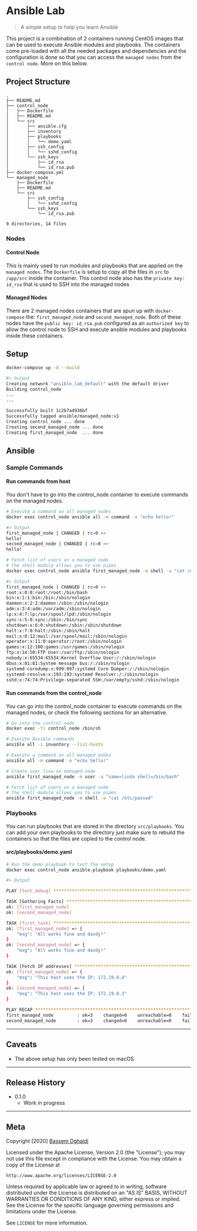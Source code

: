 # Ansible Lab
> A simple setup to help you learn Ansible

This project is a combination of 2 containers running CentOS images that can be used to execute Ansible modules and playbooks. The containers come pre-loaded with all the needed packages and dependencies and the configuration is done so that you can access the `managed nodes` from the `control node`. More on this below.

## Project Structure

```
.
├── README.md
├── control_node
│   ├── Dockerfile
│   ├── README.md
│   └── src
│       ├── ansible.cfg
│       ├── inventory
│       ├── playbooks
│       │   └── demo.yaml
│       ├── ssh_config
│       │   └── sshd_config
│       └── ssh_keys
│           ├── id_rsa
│           └── id_rsa.pub
├── docker-compose.yml
└── managed_node
    ├── Dockerfile
    ├── README.md
    └── src
        ├── ssh_config
        │   └── sshd_config
        └── ssh_keys
            └── id_rsa.pub

9 directories, 14 files
```

### Nodes

#### Control Node
This is mainly used to run modules and playbooks that are applied on the `managed nodes`. The `Dockerfile` is setup to copy all the files in `src` to `/app/src` inside the container. This control node also has the `private key: id_rsa` that is used to SSH into the managed nodes

#### Managed Nodes
There are 2 managed nodes containers that are spun up with `docker-compose` the: `first_managed_node` and `second_managed_node`. Both of these nodes have the `public key: id_rsa.pub` configured as an `authorized key` to allow the control node to SSH and execute ansible modules and playbooks inside these containers.

## Setup

```bash
docker-compose up -d --build

#> Output
Creating network "ansible_lab_default" with the default driver
Building control_node
...
...

Successfully built 1c2b7a4936bf
Successfully tagged ansible/managed_node:v1
Creating control_node ... done
Creating second_managed_node ... done
Creating first_managed_node  ... done
```

## Ansible

### Sample Commands

#### Run commands from host
You don't have to go into the control_node container to execute commands on the managed nodes.

```bash
# Execute a command on all managed nodes
docker exec control_node ansible all -m command -a "echo hello!"

#> Output
first_managed_node | CHANGED | rc=0 >>
hello!
second_managed_node | CHANGED | rc=0 >>
hello!

# Fetch list of users on a managed node
# the shell module allows you to use pipes
docker exec control_node ansible first_managed_node -m shell -a "cat /etc/passwd"

#> Output
first_managed_node | CHANGED | rc=0 >>
root:x:0:0:root:/root:/bin/bash
bin:x:1:1:bin:/bin:/sbin/nologin
daemon:x:2:2:daemon:/sbin:/sbin/nologin
adm:x:3:4:adm:/var/adm:/sbin/nologin
lp:x:4:7:lp:/var/spool/lpd:/sbin/nologin
sync:x:5:0:sync:/sbin:/bin/sync
shutdown:x:6:0:shutdown:/sbin:/sbin/shutdown
halt:x:7:0:halt:/sbin:/sbin/halt
mail:x:8:12:mail:/var/spool/mail:/sbin/nologin
operator:x:11:0:operator:/root:/sbin/nologin
games:x:12:100:games:/usr/games:/sbin/nologin
ftp:x:14:50:FTP User:/var/ftp:/sbin/nologin
nobody:x:65534:65534:Kernel Overflow User:/:/sbin/nologin
dbus:x:81:81:System message bus:/:/sbin/nologin
systemd-coredump:x:999:997:systemd Core Dumper:/:/sbin/nologin
systemd-resolve:x:193:193:systemd Resolver:/:/sbin/nologin
sshd:x:74:74:Privilege-separated SSH:/var/empty/sshd:/sbin/nologin
```

#### Run commands from the control_node
You can go into the control_node container to execute commands on the managed nodes, or check the following sections for an alternative.

```bash
# Go into the control node
docker exec -ti control_node /bin/sh

# Execute Ansible commands
ansible all -i inventory --list-hosts

# Execute a command on all managed nodes
ansible all -m command -a "echo hello!"

# Create user lina on managed node
ansible first_managed_node -m user -a "name=linda shell=/bin/bash"

# Fetch list of users on a managed node
# the shell module allows you to use pipes
ansible first_managed_node -m shell -a "cat /etc/passwd"
```

### Playbooks

You can run playbooks that are stored in the directory `src/playbooks`. You can add your own playbooks to the directory just make sure to rebuild the containers so that the files are copied to the control node.

#### src/playbooks/demo.yaml
```bash
# Run the demo playbook to test the setup
docker exec control_node ansible-playbook playbooks/demo.yaml

#> Output

PLAY [test_debug] **************************************************************

TASK [Gathering Facts] *********************************************************
ok: [first_managed_node]
ok: [second_managed_node]

TASK [first_task] **************************************************************
ok: [first_managed_node] => {
    "msg": "All works fine and dandy!"
}
ok: [second_managed_node] => {
    "msg": "All works fine and dandy!"
}

TASK [Fetch IP addresses] ******************************************************
ok: [first_managed_node] => {
    "msg": "This host uses the IP: 172.19.0.4"
}
ok: [second_managed_node] => {
    "msg": "This host uses the IP: 172.19.0.3"
}

PLAY RECAP *********************************************************************
first_managed_node         : ok=3    changed=0    unreachable=0    failed=0    skipped=0    rescued=0    ignored=0   
second_managed_node        : ok=3    changed=0    unreachable=0    failed=0    skipped=0    rescued=0    ignored=0   
```

---

## Caveats
- The above setup has only been tested on macOS

--- 

## Release History

* 0.1.0
    * Work in progress

---

## Meta

Copyright [2020] [Bassem Dghaidi](https://github.com/Link-)

Licensed under the Apache License, Version 2.0 (the "License");
you may not use this file except in compliance with the License.
You may obtain a copy of the License at

    http://www.apache.org/licenses/LICENSE-2.0

Unless required by applicable law or agreed to in writing, software
distributed under the License is distributed on an "AS IS" BASIS,
WITHOUT WARRANTIES OR CONDITIONS OF ANY KIND, either express or implied.
See the License for the specific language governing permissions and
limitations under the License.

See ``LICENSE`` for more information.
